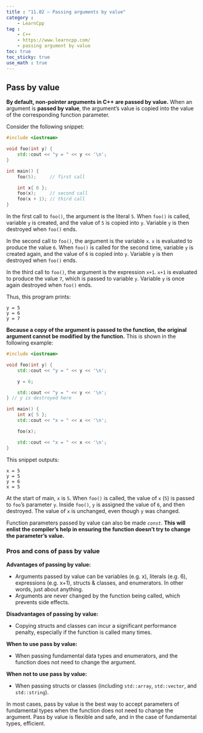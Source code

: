 ```yaml
---
title : "11.02 — Passing arguments by value"
category :
    - LearnCpp
tag : 
    - C++
    - https://www.learncpp.com/
    - passing argument by value
toc: true  
toc_sticky: true 
use_math : true
---
```



## Pass by value

**By default, non-pointer arguments in C++ are passed by value.** When an argument is **passed by value**, the argument’s value is copied into the value of the corresponding function parameter.

Consider the following snippet:

```c++
#include <iostream>

void foo(int y) {
    std::cout << "y = " << y << '\n';
}

int main() {
    foo(5);     // first call

    int x{ 6 };
    foo(x);     // second call
    foo(x + 1); // third call
}
```

In the first call to `foo()`, the argument is the literal `5`. When `foo()` is called, variable `y` is created, and the value of `5` is copied into `y`. Variable `y` is then destroyed when `foo()` ends.

In the second call to `foo()`, the argument is the variable `x`. `x` is evaluated to produce the value `6`. When `foo()` is called for the second time, variable `y` is created again, and the value of `6` is copied into `y`. Variable `y` is then destroyed when `foo()` ends.

In the third call to `foo()`, the argument is the expression `x+1`. `x+1` is evaluated to produce the value `7`, which is passed to variable `y`. Variable `y` is once again destroyed when `foo()` ends.

Thus, this program prints:

```
y = 5
y = 6
y = 7
```

**Because a copy of the argument is passed to the function, the original argument cannot be modified by the function.** This is shown in the following example:

```c++
#include <iostream>

void foo(int y) {
    std::cout << "y = " << y << '\n';

    y = 6;

    std::cout << "y = " << y << '\n';
} // y is destroyed here

int main() {
    int x{ 5 };
    std::cout << "x = " << x << '\n';

    foo(x);

    std::cout << "x = " << x << '\n';
}
```

This snippet outputs:

```
x = 5
y = 5
y = 6
x = 5
```

At the start of main, `x` is `5`. When `foo()` is called, the value of `x` (`5`) is passed to `foo`’s parameter `y`. Inside `foo()`, `y` is assigned the value of `6`, and then destroyed. The value of `x` is unchanged, even though `y` was changed.

Function parameters passed by value can also be made *`const`*. **This will enlist the compiler’s help in ensuring the function doesn’t try to change the parameter’s value.**


### Pros and cons of pass by value

**Advantages of passing by value:**

- Arguments passed by value can be variables (e.g. x), literals (e.g. 6), expressions (e.g. x+1), structs & classes, and enumerators. In other words, just about anything.
- Arguments are never changed by the function being called, which prevents side effects.

**Disadvantages of passing by value:**

- Copying structs and classes can incur a significant performance penalty, especially if the function is called many times.

**When to use pass by value:**

- When passing fundamental data types and enumerators, and the function does not need to change the argument.

**When not to use pass by value:**

- When passing structs or classes (including `std::array`, `std::vector`, and `std::string`).

In most cases, pass by value is the best way to accept parameters of fundamental types when the function does not need to change the argument. Pass by value is flexible and safe, and in the case of fundamental types, efficient.